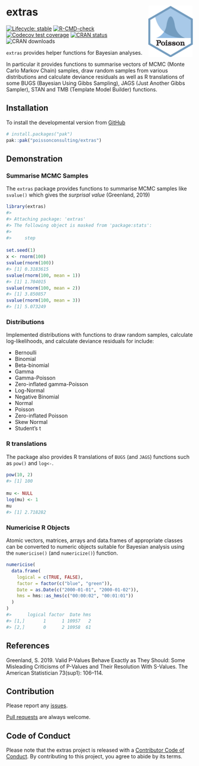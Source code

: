 
<!-- README.md is generated from README.Rmd. Please edit that file -->

# extras <a href="https://poissonconsulting.github.io/extras/"><img src="man/figures/logo.png" align="right" height="138" alt="extras website" /></a>

<!-- badges: start -->

[![Lifecycle:
stable](https://img.shields.io/badge/lifecycle-stable-brightgreen.svg)](https://lifecycle.r-lib.org/articles/stages.html#stable)
[![R-CMD-check](https://github.com/poissonconsulting/extras/actions/workflows/R-CMD-check.yaml/badge.svg)](https://github.com/poissonconsulting/extras/actions/workflows/R-CMD-check.yaml)
[![Codecov test
coverage](https://codecov.io/gh/poissonconsulting/extras/graph/badge.svg)](https://app.codecov.io/gh/poissonconsulting/extras)
[![CRAN
status](https://www.r-pkg.org/badges/version/extras)](https://cran.r-project.org/package=extras)
![CRAN downloads](https://cranlogs.r-pkg.org/badges/extras)
<!-- badges: end -->

`extras` provides helper functions for Bayesian analyses.

In particular it provides functions to summarise vectors of MCMC (Monte
Carlo Markov Chain) samples, draw random samples from various
distributions and calculate deviance residuals as well as R translations
of some BUGS (Bayesian Using Gibbs Sampling), JAGS (Just Another Gibbs
Sampler), STAN and TMB (Template Model Builder) functions.

## Installation

<!-- To install the latest release from [CRAN](https://cran.r-project.org) -->

To install the developmental version from
[GitHub](https://github.com/poissonconsulting/extras)

``` r
# install.packages("pak")
pak::pak("poissonconsulting/extras")
```

## Demonstration

### Summarise MCMC Samples

The `extras` package provides functions to summarise MCMC samples like
`svalue()` which gives the *surprisal value* (Greenland, 2019)

``` r
library(extras)
#> 
#> Attaching package: 'extras'
#> The following object is masked from 'package:stats':
#> 
#>     step

set.seed(1)
x <- rnorm(100)
svalue(rnorm(100))
#> [1] 0.3183615
svalue(rnorm(100, mean = 1))
#> [1] 1.704015
svalue(rnorm(100, mean = 2))
#> [1] 3.850857
svalue(rnorm(100, mean = 3))
#> [1] 5.073249
```

### Distributions

Implemented distributions with functions to draw random samples,
calculate log-likelihoods, and calculate deviance residuals for include:

- Bernoulli
- Binomial
- Beta-binomial
- Gamma
- Gamma-Poisson
- Zero-inflated gamma-Poisson
- Log-Normal
- Negative Binomial
- Normal
- Poisson
- Zero-inflated Poisson
- Skew Normal
- Student’s t

### R translations

The package also provides R translations of `BUGS` (and `JAGS`)
functions such as `pow()` and `log<-`.

``` r
pow(10, 2)
#> [1] 100

mu <- NULL
log(mu) <- 1
mu
#> [1] 2.718282
```

### Numericise R Objects

Atomic vectors, matrices, arrays and data.frames of appropriate classes
can be converted to numeric objects suitable for Bayesian analysis using
the `numericise()` (and `numericize()`) function.

``` r
numericise(
  data.frame(
    logical = c(TRUE, FALSE),
    factor = factor(c("blue", "green")),
    Date = as.Date(c("2000-01-01", "2000-01-02")),
    hms = hms::as_hms(c("00:00:02", "00:01:01"))
  )
)
#>      logical factor  Date hms
#> [1,]       1      1 10957   2
#> [2,]       0      2 10958  61
```

## References

Greenland, S. 2019. Valid P-Values Behave Exactly as They Should: Some
Misleading Criticisms of P-Values and Their Resolution With S-Values.
The American Statistician 73(sup1): 106–114.

## Contribution

Please report any
[issues](https://github.com/poissonconsulting/extras/issues).

[Pull requests](https://github.com/poissonconsulting/extras/pulls) are
always welcome.

## Code of Conduct

Please note that the extras project is released with a [Contributor Code
of
Conduct](https://contributor-covenant.org/version/2/0/CODE_OF_CONDUCT.html).
By contributing to this project, you agree to abide by its terms.
